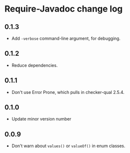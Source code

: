 # Require-Javadoc change log

## 0.1.3

- Add `-verbose` command-line argument, for debugging.

## 0.1.2

- Reduce dependencies.

## 0.1.1

- Don't use Error Prone, which pulls in checker-qual 2.5.4.

## 0.1.0

- Update minor version number

## 0.0.9

- Don't warn about `values()` or `valueOf()` in enum classes.
